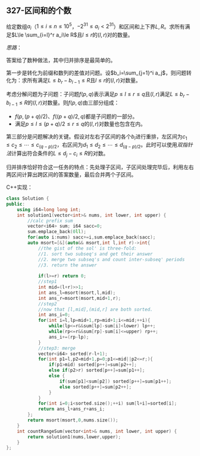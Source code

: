 
## 327-区间和的个数

给定数组$a_i$（$1\le i\le n\le 10^5$，$-2^{31}\le a_i<2^{31}$）和区间和上下界$L,R$。求所有满足$L\le \sum_{i=l}^r a_i\le R$且$l\le r$的$(l,r)$对的数量。

*思路*：

答案给了数种做法，其中归并排序是最简单的。

第一步是转化为前缀和数列的差值对问题。设$b_i=\sum_{j=1}^i a_j$，则问题转化为：求所有满足$L\le b_r-b_{l-1}\le R$且$l\le r$的$(l,r)$对数量。

考虑分解问题为子问题：子问题$f(p,q)$表示满足$p\le l\le r\le q$且$(l,r)$满足$L\le b_r-b_{l-1}\le R$的$(l,r)$对数量。则$f(p,q)$由三部分组成：
- $f(p,(p+q)/2)$、$f((p+q)/2,q)$都是子问题的一部分。
- 满足$p\le l\le (p+q)/2\le r\le q$的$(l,r)$对数量也包含在内。

第三部分是问题解决的关键。假设对左右子区间的各个$b_i$进行重排，左区间为$c_1\le c_2\le \cdots\le c_{(q-p)/2}$，右区间为$d_1\le d_2\le \cdots\le d_{(q-p)/2}$。此时可以使用*双指针法*计算出符合条件的$L\le d_j-c_i\le R$的对数。

归并排序恰好符合这一任务的特点：先处理子区间，子区间处理完毕后，利用左右两区间计算出跨区间的答案数量，最后合并两个子区间。

C++实现：

```cpp
class Solution {
public:
    using i64=long long int;
    int solution1(vector<int>& nums, int lower, int upper) {
        //calc prefix sum
        vector<i64> sum; i64 sacc=0;
        sum.emplace_back(0ll);
        for(auto i:nums) sacc+=i,sum.emplace_back(sacc);
        auto msort=[&](auto&& msort,int l,int r)->int{
            //the gist of the sol' is three-fold:
            //1. sort two subseq's and get their answer
            //2. merge two subseq's and count inter-subseq' periods
            //3. return the answer
            
            if(l>=r) return 0;
            //step1
            int mid=(l+r)>>1;
            int ans_l=msort(msort,l,mid);
            int ans_r=msort(msort,mid+1,r);
            //step2
            //now that [l,mid],(mid,r] are both sorted.
            int ans_i=0;
            for(int i=l,lp=mid+1,rp=mid+1;i<=mid;++i){
                while(lp<=r&&sum[lp]-sum[i]<lower) lp++;
                while(rp<=r&&sum[rp]-sum[i]<=upper) rp++;
                ans_i+=(rp-lp);
            }
            //step3: merge
            vector<i64> sorted(r-l+1);
            for(int p1=l,p2=mid+1,p=0;p1<=mid||p2<=r;){
                if(p1>mid) sorted[p++]=sum[p2++];
                else if(p2>r) sorted[p++]=sum[p1++];
                else {
                    if(sum[p1]<sum[p2]) sorted[p++]=sum[p1++];
                    else sorted[p++]=sum[p2++];
                }
            }
            for(int i=0;i<sorted.size();++i) sum[l+i]=sorted[i];
            return ans_l+ans_r+ans_i;
        };
        return msort(msort,0,nums.size());
    }
    int countRangeSum(vector<int>& nums, int lower, int upper) {
        return solution1(nums,lower,upper);
    }
};
```